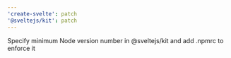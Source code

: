 ```yaml
---
'create-svelte': patch
'@sveltejs/kit': patch
---
```


Specify minimum Node version number in @sveltejs/kit and add .npmrc to enforce it
